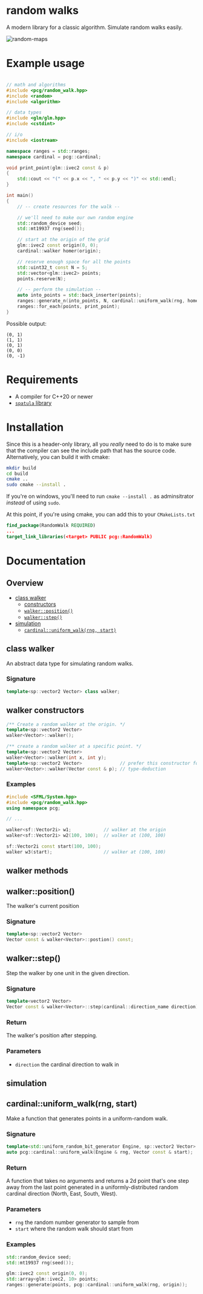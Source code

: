 # random walks

A modern library for a classic algorithm. Simulate random walks easily.

![random-maps](resources/all-maps.png)

# Example usage

```cpp

// math and algorithms
#include <pcg/random_walk.hpp>
#include <random>
#include <algorithm>

// data types
#include <glm/glm.hpp>
#include <cstdint>

// i/o
#include <iostream>

namespace ranges = std::ranges;
namespace cardinal = pcg::cardinal;

void print_point(glm::ivec2 const & p)
{
    std::cout << "(" << p.x << ", " << p.y << ")" << std::endl;
}

int main()
{
    // -- create resources for the walk --

    // we'll need to make our own random engine
    std::random_device seed;
    std::mt19937 rng(seed());

    // start at the origin of the grid
    glm::ivec2 const origin(0, 0);
    cardinal::walker homer(origin);

    // reserve enough space for all the points
    std::uint32_t const N = 5;
    std::vector<glm::ivec2> points;
    points.reserve(N);

    // -- perform the simulation --
    auto into_points = std::back_inserter(points);
    ranges::generate_n(into_points, N, cardinal::uniform_walk(rng, homer));
    ranges::for_each(points, print_point);
}
```

Possible output:

```
(0, 1)
(1, 1)
(0, 1)
(0, 0)
(0, -1)
```

# Requirements
- A compiler for C++20 or newer
- [`spatula` library](https://github.com/josiest/spatula)

# Installation
Since this is a header-only library, all you _really_ need to do is to make sure
that the compiler can see the include path that has the source code.
Alternatively, you can build it with cmake:

```sh
mkdir build
cd build
cmake ..
sudo cmake --install .
```

If you're on windows, you'll need to run `cmake --install .` as adminsitrator
_instead_ of using `sudo`.

At this point, if you're using cmake, you can add this to your `CMakeLists.txt`

```cmake
find_package(RandomWalk REQUIRED)
...
target_link_libraries(<target> PUBLIC pcg::RandomWalk)
```

# Documentation

## Overview
- [class walker](#class-walker)
    - [constructors](#walker-constructors)
    - [`walker::position()`](#walkerposition)
    - [`walker::step()`](#walkerstep)
- [simulation](#simulation)
    - [`cardinal::uniform_walk(rng, start)`](#cardinaluniform_walkrng-start)

## class walker
An abstract data type for simulating random walks.

### Signature
```cpp
template<sp::vector2 Vector> class walker;
```

## walker constructors

```cpp
/** Create a random walker at the origin. */
template<sp::vector2 Vector>
walker<Vector>::walker();

/** create a random walker at a specific point. */
template<sp::vector2 Vector>
walker<Vector>::walker(int x, int y);
template<sp::vector2 Vector>              // prefer this constructor for
walker<Vector>::walker(Vector const & p); // type-deduction
```

### Examples
```cpp
#include <SFML/System.hpp>
#include <pcg/random_walk.hpp>
using namespace pcg;

// ...

walker<sf::Vector2i> w1;            // walker at the origin
walker<sf::Vector2i> w2(100, 100);  // walker at (100, 100)

sf::Vector2i const start(100, 100);
walker w3(start);                   // walker at (100, 100)
```

## walker methods

## walker::position()
The walker's current position

### Signature
```cpp
template<sp::vector2 Vector>
Vector const & walker<Vector>::postion() const;
```

## walker::step()
Step the walker by one unit in the given direction.

### Signature
```cpp
template<vector2 Vector>
Vector const & walker<Vector>::step(cardinal::direction_name direction);
```

### Return
The walker's position after stepping.

### Parameters
- `direction` the cardinal direction to walk in


## simulation

## cardinal::uniform_walk(rng, start)
Make a function that generates points in a uniform-random walk.

### Signature
```cpp
template<std::uniform_random_bit_generator Engine, sp::vector2 Vector>
auto pcg::cardinal::uniform_walk(Engine & rng, Vector const & start);
```

### Return
A function that takes no arguments and returns a 2d point that's one step away
from the last point generated in a uniformly-distributed random cardinal
direction (North, East, South, West).

### Parameters
- `rng` the random number generator to sample from
- `start` where the random walk should start from

### Examples
```cpp
std::random_device seed;
std::mt19937 rng(seed());

glm::ivec2 const origin(0, 0);
std::array<glm::ivec2, 10> points;
ranges::generate(points, pcg::cardinal::uniform_walk(rng, origin));
```